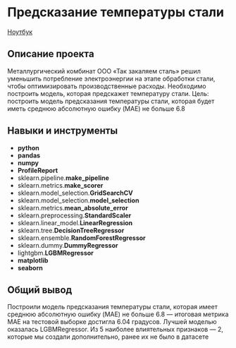 # Предсказание температуры стали

[Ноутбук](https://github.com/egorgeravlad/yandex_practikum_DS/blob/main/temp_predict/%D0%9F%D1%80%D0%B5%D0%B4%D1%81%D0%BA%D0%B0%D0%B7%D0%B0%D0%BD%D0%B8%D0%B5%20%D1%82%D0%B5%D0%BC%D0%BF%D0%B5%D1%80%D0%B0%D1%82%D1%83%D1%80%D1%8B%20%D0%B4%D0%BB%D1%8F%20%C2%AB%D0%A2%D0%B0%D0%BA%20%D0%B7%D0%B0%D0%BA%D0%B0%D0%BB%D1%8F%D0%B5%D0%BC%20%D1%81%D1%82%D0%B0%D0%BB%D1%8C%C2%BB.ipynb)

## Описание проекта

Металлургический комбинат ООО «Так закаляем сталь» решил уменьшить потребление электроэнергии на этапе обработки стали, чтобы оптимизировать производственные расходы. Необходимо построить модель, которая предскажет температуру стали.
Цель: построить модель предсказания температуры стали, которая будет иметь среднюю абсолютную ошибку (MAE) не больше 6.8



## Навыки и инструменты

- **python**
- **pandas**
- **numpy**
- **ProfileReport**
- sklearn.pipeline.**make_pipeline**
- sklearn.metrics.**make_scorer**
- sklearn.model_selection.**GridSearchCV**
- sklearn.model_selection.**model_selection**
- sklearn.metrics.**mean_absolute_error**
- sklearn.preprocessing.**StandardScaler**
- sklearn.linear_model.**LinearRegression**
- sklearn.tree.**DecisionTreeRegressor**
- sklearn.ensemble.**RandomForestRegressor**
- sklearn.dummy.**DummyRegressor**
- lightgbm.**LGBMRegressor**
- **matplotlib**
- **seaborn**

## 

## Общий вывод

Построили модель предсказания температуры стали, которая имеет среднюю абсолютную ошибку (MAE) не больше 6.8 — итоговая метрика MAE на тестовой выборке достигла 6.04 градусов. Лучшей моделью оказалась LGBMRegressor. Из 5 наиболее влиятельных признаков — 2, которые мы создали дополнительно, ранее их не было в датасете
